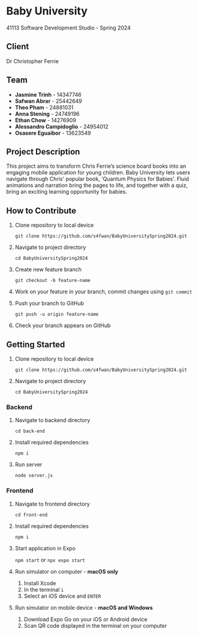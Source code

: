 # Baby University
41113 Software Development Studio - Spring 2024

## Client
Dr Christopher Ferrie

## Team
- **Jasmine Trinh** - 14347746
- **Safwan Abrar** - 25442649
- **Theo Pham** - 24881031
- **Anna Stening** - 24749196
- **Ethan Chow** - 14276909
- **Alessandro Campidoglio** - 24954012
- **Osasere Eguaibor** - 13623549

## Project Description
This project aims to transform Chris Ferrie’s science board books into an engaging mobile application for young children. Baby University lets users navigate through Chris' popular book, 'Quantum Physics for Babies'. Fluid animations and narration bring the pages to life, and together with a quiz, bring an exciting learning opportunity for babies.

## How to Contribute

1. Clone repository to local device
   
   `git clone https://github.com/s4fwan/BabyUniversitySpring2024.git`

2. Navigate to project directory
   
   `cd BabyUniversitySpring2024`

3. Create new feature branch

    `git checkout -b feature-name`

4. Work on your feature in your branch, commit changes using `git commit`
   
5. Push your branch to GitHub

    `git push -u origin feature-name`

6. Check your branch appears on GitHub

## Getting Started

1. Clone repository to local device
   
   `git clone https://github.com/s4fwan/BabyUniversitySpring2024.git`

2. Navigate to project directory
   
   `cd BabyUniversitySpring2024`

### Backend

1. Navigate to backend directory
   
   `cd back-end`

2. Install required dependencies

    `npm i`
   
3. Run server

     `node server.js`

### Frontend

1. Navigate to frontend directory
   
   `cd front-end`

2. Install required dependencies

    `npm i`

3. Start application in Expo
   
   `npm start` or `npx expo start`

4. Run simulator on computer - **macOS only**
   1. Install Xcode
   2. In the terminal `i`
   3. Select an iOS device and `ENTER`
      
5. Run simulator on mobile device - **macOS and Windows**
   1. Download Expo Go on your iOS or Android device
   2. Scan QR code displayed in the terminal on your computer

